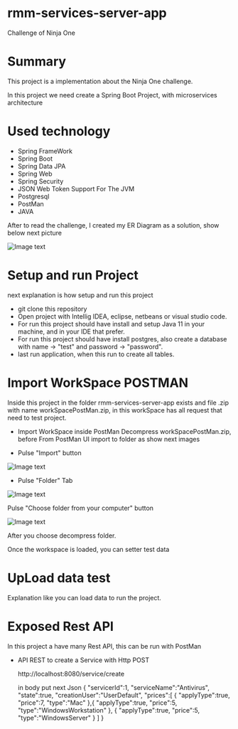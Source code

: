 # rmm-services-server-app
Challenge of Ninja One

# Summary

This project is a implementation about the Ninja One challenge.

In this project we need create a Spring Boot Project, with microservices architecture 

# Used technology

* Spring FrameWork 
* Spring Boot
* Spring Data JPA
* Spring Web 
* Spring Security
* JSON Web Token Support For The JVM
* Postgresql  
* PostMan
* JAVA

After to read the challenge, I created my ER Diagram as a solution, show below next picture

![Image text](https://github.com/santacruzfreddy/rmm-services-server-app/blob/master/images/diagramRmm.png)

# Setup and run Project
next explanation is how setup and run this project
* git clone this repository
* Open project with Intellig IDEA, eclipse, netbeans or visual studio code.
* For run this project should have install and setup Java 11 in your machine, and in your IDE that prefer.
* For run this project should have install postgres, also create a database with name -> "test" and password -> "password".
* last run application, when this run to create all tables.

# Import WorkSpace POSTMAN
Inside this project in the folder rmm-services-server-app exists and file .zip with name workSpacePostMan.zip, in this workSpace 
has all request that need to test project.

* Import WorkSpace inside PostMan
Decompress workSpacePostMan.zip, before From PostMan UI import to folder as show next images

* Pulse "Import" button

![Image text](https://github.com/santacruzfreddy/rmm-services-server-app/blob/master/images/pulseImport.png)

* Pulse "Folder" Tab

![Image text](https://github.com/santacruzfreddy/rmm-services-server-app/blob/master/images/pulseTabFolder.png)

Pulse "Choose folder from your computer" button

![Image text](https://github.com/santacruzfreddy/rmm-services-server-app/blob/master/images/pulseChoose.png)

After you choose decompress folder.

Once the workspace is loaded, you can setter test data

# UpLoad data test

Explanation like you can load data to run the project.


# Exposed Rest API 

In this project a have many Rest API, this can be run with PostMan 

* API REST to create a Service with Http POST
  
  http://localhost:8080/service/create
  
  in body put next Json
  {
    "servicerId":1,
    "serviceName":"Antivirus",
    "state":true,
    "creationUser":"UserDefault",
    "prices":[
        {
            "applyType":true,
            "price":7,
            "type":"Mac"
        },{
            "applyType":true,
            "price":5,
            "type":"WindowsWorkstation"
        },
        {
            "applyType":true,
            "price":5,
            "type":"WindowsServer"
        }
    ]
  }
  
  
